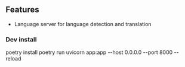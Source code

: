 ## Features

- Language server for language detection and translation
  
### Dev install
poetry install
poetry run uvicorn app:app --host 0.0.0.0 --port 8000 --reload 